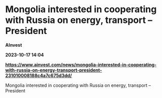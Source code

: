 # Mongolia interested in cooperating with Russia on energy, transport – President
**AInvest**

**2023-10-17 14:04**

**https://www.ainvest.com/news/mongolia-interested-in-cooperating-with-russia-on-energy-transport-president-231010008188c4a7c675d3dd/**

Mongolia interested in cooperating with Russia on energy, transport – President